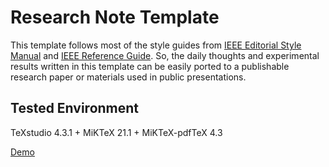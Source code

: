 # Research Note Template

This template follows most of the style guides from [IEEE Editorial Style Manual](https://journals.ieeeauthorcenter.ieee.org/your-role-in-article-production/ieee-editorial-style-manual/) and [IEEE Reference Guide](https://ieeeauthorcenter.ieee.org/wp-content/uploads/IEEE-Reference-Guide.pdf). So, the daily thoughts and experimental results written in this template can be easily ported to a publishable research paper or materials used in public presentations.

## Tested Environment

TeXstudio 4.3.1 + MiKTeX 21.1 + MiKTeX-pdfTeX 4.3

[Demo](demo.pdf)
